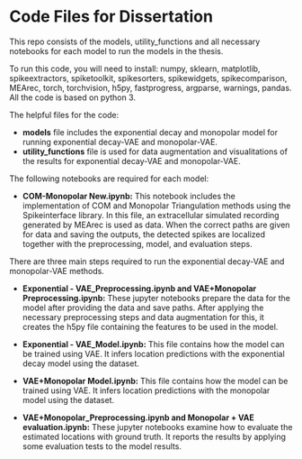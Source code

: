 # Code Files for Dissertation

This repo consists of the models, utility_functions and all necessary notebooks for each model to run the models in the thesis.

To run this code, you will need to install: numpy, sklearn, matplotlib, spikeextractors, spiketoolkit, spikesorters, spikewidgets, spikecomparison, MEArec, torch, torchvision, h5py, fastprogress, argparse, warnings, pandas. All the code is based on python 3.

The helpful files for the code:

* **models** file includes the exponential decay and monopolar model for running exponential decay-VAE and monopolar-VAE.
* **utility_functions** file is used for data augmentation and visualitations of the results for exponential decay-VAE and monopolar-VAE.

The following notebooks are required for each model:

* **COM-Monopolar New.ipynb:**  This notebook includes the implementation of COM and Monopolar Triangulation methods using the Spikeinterface library. In this file, an extracellular simulated recording generated by MEArec is used as data. When the correct paths are given for data and saving the outputs, the detected spikes are localized together with the preprocessing, model, and evaluation steps.

There are three main steps required to run the exponential decay-VAE and monopolar-VAE methods.

* **Exponential - VAE_Preprocessing.ipynb and VAE+Monopolar Preprocessing.ipynb:** These jupyter notebooks prepare the data for the model after providing the data and save paths. After applying the necessary preprocessing steps and data augmentation for this, it creates the h5py file containing the features to be used in the model.

* **Exponential - VAE_Model.ipynb:** This file contains how the model can be trained using VAE. It infers location predictions with the exponential decay model using the dataset.

* **VAE+Monopolar Model.ipynb:** This file contains how the model can be trained using VAE. It infers location predictions with the monopolar model using the dataset.

* **VAE+Monopolar_Preprocessing.ipynb and Monopolar + VAE evaluation.ipynb:** These jupyter notebooks examine how to evaluate the estimated locations with ground truth. It reports the results by applying some evaluation tests to the model results.


